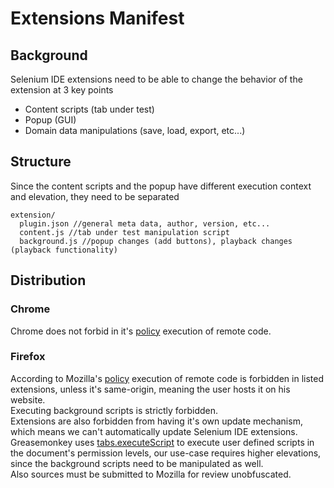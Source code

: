 # Extensions Manifest

## Background
Selenium IDE extensions need to be able to change the behavior of the extension at 3 key points
 - Content scripts (tab under test)
 - Popup (GUI)
 - Domain data manipulations (save, load, export, etc...)

## Structure
Since the content scripts and the popup have different execution context and elevation, they need to be separated
```
extension/
  plugin.json //general meta data, author, version, etc...
  content.js //tab under test manipulation script
  background.js //popup changes (add buttons), playback changes (playback functionality)
```

## Distribution
### Chrome
Chrome does not forbid in it's [policy](https://developer.chrome.com/webstore/program_policies#security) execution of remote code.
### Firefox
According to Mozilla's [policy](https://developer.mozilla.org/en-US/Add-ons/AMO/Policy/Reviews#policy-security) execution of remote code is forbidden in listed extensions, unless it's same-origin, meaning the user hosts it on his website.  
Executing background scripts is strictly forbidden.  
Extensions are also forbidden from having it's own update mechanism, which means we can't automatically update Selenium IDE extensions.  
Greasemonkey uses [tabs.executeScript](https://developer.mozilla.org/en-US/Add-ons/WebExtensions/API/tabs/executeScript) to execute user defined scripts in the document's permission levels, our use-case requires higher elevations, since the background scripts need to be manipulated as well.  
Also sources must be submitted to Mozilla for review unobfuscated.
